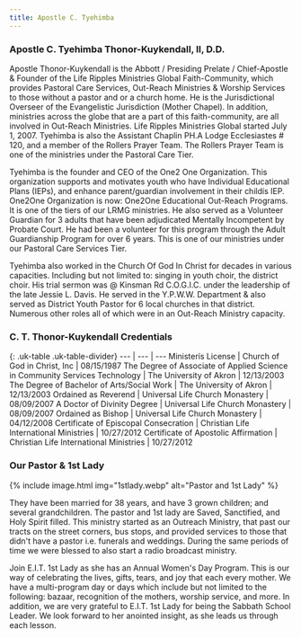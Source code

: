 ```yaml
---
title: Apostle C. Tyehimba
---
```


### Apostle C. Tyehimba Thonor-Kuykendall, II, D.D.
Apostle Thonor-Kuykendall is the Abbott / Presiding Prelate / Chief-Apostle & Founder of the Life Ripples Ministries Global  Faith-Community, which provides Pastoral Care Services, Out-Reach Ministries & Worship Services to those without a pastor and or a church home. He is the Jurisdictional Overseer of the Evangelistic Jurisdiction (Mother Chapel). In addition, ministries across the globe that are a part of this faith-community, are all involved in Out-Reach Ministries. Life Ripples Ministries Global started July 1, 2007. Tyehimba is also the Assistant Chaplin PH.A Lodge Ecclesiastes # 120, and a member of the Rollers Prayer Team. The Rollers Prayer Team is one of the ministries under the Pastoral Care Tier.

Tyehimba is the founder and CEO of the One2 One Organization.  This organization supports and motivates youth who have Individual Educational Plans (IEPs), and enhance parent/guardian involvement in their childís IEP. One2One Organization is now: One2One Educational Out-Reach Programs. It is one of the tiers of our LRMG ministries.
He also served as a Volunteer Guardian for 3 adults that have been adjudicated Mentally Incompetent by Probate Court.  He had been a volunteer for this program through the Adult Guardianship Program for over 6 years. This is one of our ministries under our Pastoral Care Services Tier.

Tyehimba also worked in the Church Of God In Christ for decades in various capacities. Including but not limited to: singing in youth choir, the district choir. His trial sermon was @ Kinsman Rd C.O.G.I.C. under the leadership of the late Jessie L. Davis. He served in the Y.P.W.W. Department & also served as District Youth Pastor for 6 local churches in that district. Numerous other roles all of which were in an Out-Reach Ministry capacity.

### C. T. Thonor-Kuykendall Credentials

{: .uk-table .uk-table-divider}
--- | --- | ---
Ministerís License | Church of God in Christ, Inc | 08/15/1987
The Degree of Associate of Applied Science in Community Services Technology | The University of Akron | 12/13/2003
The Degree of Bachelor of Arts/Social Work | The University of Akron | 12/13/2003
Ordained as Reverend | Universal Life Church Monastery | 08/09/2007
A Doctor of Divinity Degree | Universal Life Church Monastery | 08/09/2007
Ordained as Bishop | Universal Life Church Monastery | 04/12/2008
Certificate of Episcopal Consecration | Christian Life International Ministries | 10/27/2012
Certificate of Apostolic Affirmation | Christian Life International Ministries | 10/27/2012

### Our Pastor & 1st Lady

{% include image.html img="1stlady.webp" alt="Pastor and 1st Lady" %}

They have been married for 38 years, and have 3 grown children; and several grandchildren. The pastor and 1st lady are Saved, Sanctified, and Holy Spirit filled. This ministry started as an Outreach Ministry, that past our tracts on the street corners, bus stops, and provided services to those that didn't have a pastor i.e. funerals and weddings. During the same periods of time we were blessed to also start a radio broadcast ministry.

Join E.I.T. 1st Lady as she has an Annual Women's Day Program. This is our way of celebrating the lives, gifts, tears, and joy that each every mother. We have a multi-program day or days which include but not limited to the following: bazaar, recognition of the mothers, worship service, and more.
In addition, we are very grateful to E.I.T. 1st Lady for being the Sabbath School Leader. We look forward to her anointed insight, as she leads us through each lesson.
